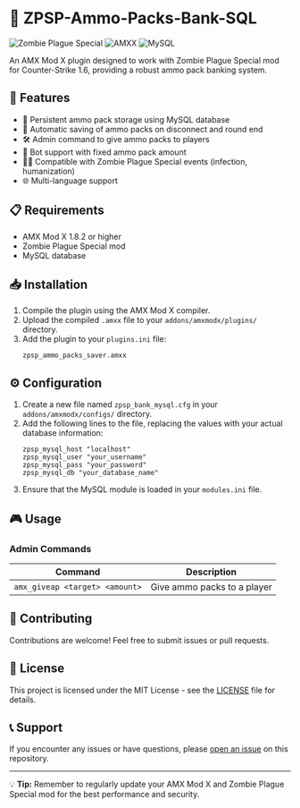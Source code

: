 # 🧟 ZPSP-Ammo-Packs-Bank-SQL

![Zombie Plague Special](https://img.shields.io/badge/Zombie%20Plague-Special-brightgreen)
![AMXX](https://img.shields.io/badge/AMXX-1.8.2%2B-blue)
![MySQL](https://img.shields.io/badge/Database-MySQL-orange)

An AMX Mod X plugin designed to work with Zombie Plague Special mod for Counter-Strike 1.6, providing a robust ammo pack banking system.

## 🚀 Features

- 💾 Persistent ammo pack storage using MySQL database
- 🔄 Automatic saving of ammo packs on disconnect and round end
- 🛠 Admin command to give ammo packs to players
- 🤖 Bot support with fixed ammo pack amount
- 🧟‍♂️ Compatible with Zombie Plague Special events (infection, humanization)
- 🌐 Multi-language support

## 📋 Requirements

- AMX Mod X 1.8.2 or higher
- Zombie Plague Special mod
- MySQL database

## 📥 Installation

1. Compile the plugin using the AMX Mod X compiler.
2. Upload the compiled `.amxx` file to your `addons/amxmodx/plugins/` directory.
3. Add the plugin to your `plugins.ini` file:
   ```
   zpsp_ammo_packs_saver.amxx
   ```

## ⚙️ Configuration

1. Create a new file named `zpsp_bank_mysql.cfg` in your `addons/amxmodx/configs/` directory.
2. Add the following lines to the file, replacing the values with your actual database information:
   ```
   zpsp_mysql_host "localhost"
   zpsp_mysql_user "your_username"
   zpsp_mysql_pass "your_password"
   zpsp_mysql_db "your_database_name"
   ```
3. Ensure that the MySQL module is loaded in your `modules.ini` file.

## 🎮 Usage

### Admin Commands

| Command | Description |
|---------|-------------|
| `amx_giveap <target> <amount>` | Give ammo packs to a player |

## 🤝 Contributing

Contributions are welcome! Feel free to submit issues or pull requests.

## 📄 License

This project is licensed under the MIT License - see the [LICENSE](LICENSE) file for details.

## 📞 Support

If you encounter any issues or have questions, please [open an issue](../../issues) on this repository.

---

💡 **Tip:** Remember to regularly update your AMX Mod X and Zombie Plague Special mod for the best performance and security.
